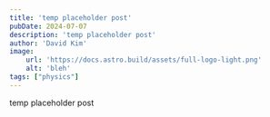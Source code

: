 ```yaml
---
title: 'temp placeholder post'
pubDate: 2024-07-07
description: 'temp placeholder post'
author: 'David Kim'
image:
    url: 'https://docs.astro.build/assets/full-logo-light.png'
    alt: 'bleh'
tags: ["physics"]
---
```

temp placeholder post